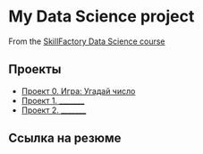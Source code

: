 # My Data Science project

From the [SkillFactory Data Science course](https://skillfactory.ru/data-scientist)

## Проекты

* [Проект 0. Игра: Угадай число](https://github.com/MIANE999/sf_data_science/tree/main/project_0)
* [Проект 1. _______](_____)
* [Проект 2. _______](_____)

## Ссылка на резюме
